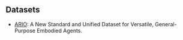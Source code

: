 ## Datasets

- [ARIO](https://imaei.github.io/project_pages/ario/): A New Standard and Unified Dataset for Versatile, General-Purpose Embodied Agents.